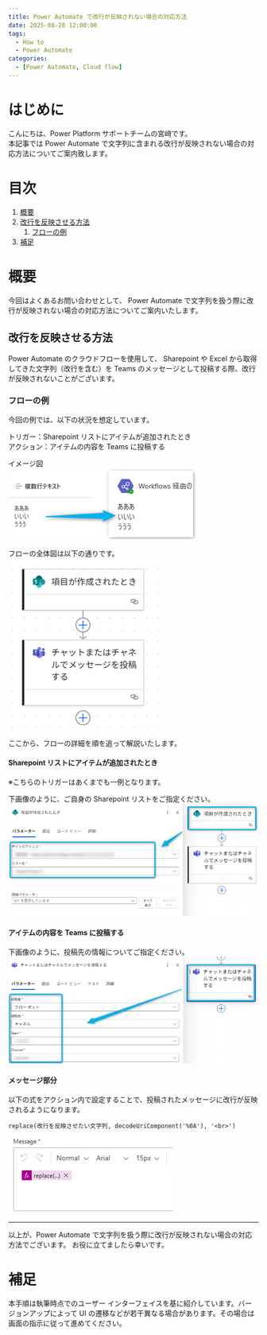 ```yaml
---
title: Power Automate で改行が反映されない場合の対応方法
date: 2025-08-28 12:00:00
tags:
  - How to
  - Power Automate
categories:
  - [Power Automate, Cloud flow]
---
```


# はじめに

こんにちは、Power Platform サポートチームの宮﨑です。  
本記事では Power Automate で文字列に含まれる改行が反映されない場合の対応方法についてご案内致します。


<!-- more -->
# 目次
1. [概要](#anchor-intro)
1. [改行を反映させる方法](#anchor-line-break)
   1. [フローの例](#anchor-line-break-flow) 
1. [補足](#補足)

<a id='anchor-intro'></a>

# 概要
今回はよくあるお問い合わせとして、 Power Automate で文字列を扱う際に改行が反映されない場合の対応方法についてご案内いたします。

<a id='anchor-line-break'></a>

## 改行を反映させる方法
Power Automate のクラウドフローを使用して、 Sharepoint や Excel から取得してきた文字列（改行を含む）を 
Teams のメッセージとして投稿する際、改行が反映されないことがございます。

<a id='anchor-line-break-flow'></a>

### フローの例
今回の例では、以下の状況を想定しています。

トリガー：Sharepoint リストにアイテムが追加されたとき  
アクション：アイテムの内容を Teams に投稿する

イメージ図  
![](cloudflow-specialcharacters/line-break/flow-image.png)

フローの全体図は以下の通りです。  
![](cloudflow-specialcharacters/line-break/flow-outline.png)

ここから、フローの詳細を順を追って解説いたします。

#### Sharepoint リストにアイテムが追加されたとき  
※こちらのトリガーはあくまでも一例となります。

下画像のように、ご自身の Sharepoint リストをご指定ください。<br>
![](cloudflow-specialcharacters/line-break/sharepoint.png)


#### アイテムの内容を Teams に投稿する

下画像のように、投稿先の情報についてご指定ください。<br>
![](cloudflow-specialcharacters/line-break/teams.png)

#### メッセージ部分

以下の式をアクション内で設定することで、投稿されたメッセージに改行が反映されるようになります。

```
replace(改行を反映させたい文字列, decodeUriComponent('%0A'), '<br>')
```

![](cloudflow-specialcharacters/line-break/message.png)

---

以上が、Power Automate で文字列を扱う際に改行が反映されない場合の対応方法でございます。
お役に立てましたら幸いです。

<a id='補足'></a>

# 補足

本手順は執筆時点でのユーザー インターフェイスを基に紹介しています。バージョンアップによって UI の遷移などが若干異なる場合があります。その場合は画面の指示に従って進めてください。  

